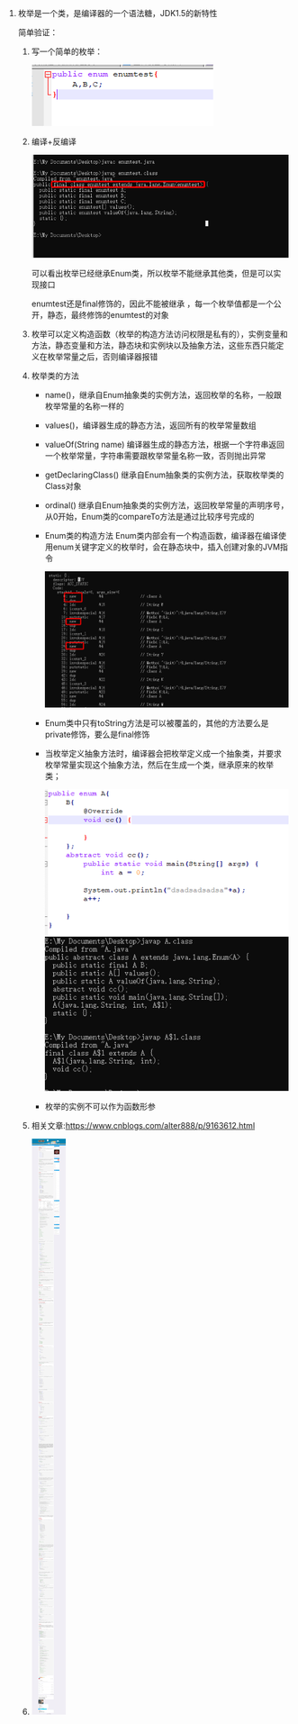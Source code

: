 1. 枚举是一个类，是编译器的一个语法糖，JDK1.5的新特性

   简单验证：

   1. 写一个简单的枚举：

      <img src="imgs/枚举类.png"/>

   2. 编译+反编译

      <img src="imgs/反编译枚举.png"/>

      可以看出枚举已经继承Enum类，所以枚举不能继承其他类，但是可以实现接口

      enumtest还是final修饰的，因此不能被继承 ，每一个枚举值都是一个公开，静态，最终修饰的enumtest的对象 

   3. 枚举可以定义构造函数（枚举的构造方法访问权限是私有的），实例变量和方法，静态变量和方法，静态块和实例块以及抽象方法，这些东西只能定义在枚举常量之后，否则编译器报错

   4. 枚举类的方法

      - name()，继承自Enum抽象类的实例方法，返回枚举的名称，一般跟枚举常量的名称一样的

      - values()，编译器生成的静态方法，返回所有的枚举常量数组

      - valueOf(String name) 编译器生成的静态方法，根据一个字符串返回一个枚举常量，字符串需要跟枚举常量名称一致，否则抛出异常

      - getDeclaringClass() 继承自Enum抽象类的实例方法，获取枚举类的Class对象

      - ordinal() 继承自Enum抽象类的实例方法，返回枚举常量的声明序号，从0开始，Enum类的compareTo方法是通过比较序号完成的

      - Enum类的构造方法 Enum类内部会有一个构造函数，编译器在编译使用enum关键字定义的枚举时，会在静态块中，插入创建对象的JVM指令

        <img src="imgs/枚举的构造方法.png"/>

      - Enum类中只有toString方法是可以被覆盖的，其他的方法要么是private修饰，要么是final修饰

      - 当枚举定义抽象方法时，编译器会把枚举定义成一个抽象类，并要求枚举常量实现这个抽象方法，然后在生成一个类，继承原来的枚举类；

        <img src="imgs/枚举抽象方法2.png"/>

        

        <img src="imgs/枚举抽象方法.png"/>

      - 枚举的实例不可以作为函数形参

   5. 相关文章:https://www.cnblogs.com/alter888/p/9163612.html

   6. <img src="imgs/FireShot Capture 012 - 深入理解Java枚举类型(enum) - 南望孤笑 - 博客园 - www.cnblogs.com.png"/>